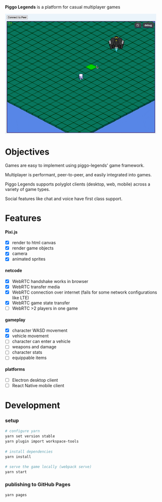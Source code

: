 __Piggo Legends__ is a platform for casual multiplayer games

<kbd>
<img src="screenshots/5.gif" style="width:500px">
</kbd>

# Objectives

Games are easy to implement using piggo-legends' game framework.

Multiplayer is performant, peer-to-peer, and easily integrated into games. 

Piggo Legends supports polyglot clients (desktop, web, mobile) across a variety of game types.

Social features like chat and voice have first class support.

# Features

#### Pixi.js
- [x] render to html canvas
- [x] render game objects
- [x] camera
- [x] animated sprites

#### netcode
- [x] WebRTC handshake works in browser
- [x] WebRTC transfer media
- [x] WebRTC connection over internet (fails for some network configurations like LTE)
- [x] WebRTC game state transfer
- [ ] WebRTC >2 players in one game

#### gameplay
- [x] character WASD movement
- [x] vehicle movement
- [ ] character can enter a vehicle
- [ ] weapons and damage
- [ ] character stats
- [ ] equippable items

#### platforms
- [ ] Electron desktop client
- [ ] React Native mobile client

# Development

### setup

```bash
# configure yarn
yarn set version stable
yarn plugin import workspace-tools

# install dependencies
yarn install

# serve the game locally (webpack serve)
yarn start
```

### publishing to GitHub Pages
```
yarn pages
```
